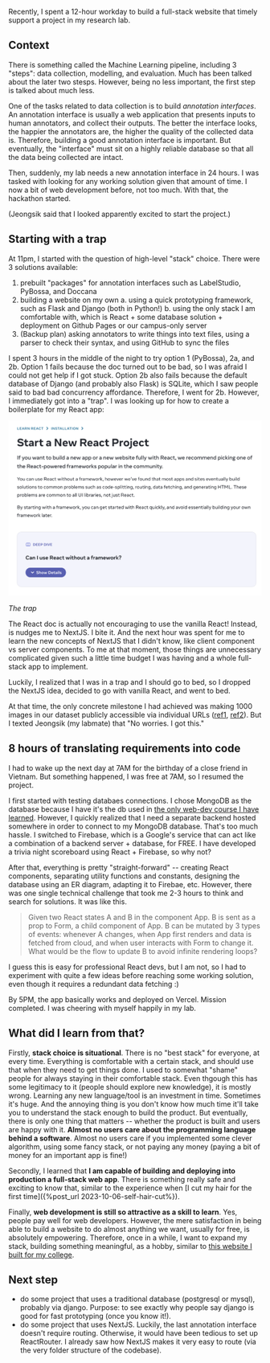 
Recently, I spent a 12-hour workday to build a full-stack website that timely support a project in my research lab.

## Context

There is something called the Machine Learning pipeline, including 3 "steps": data collection, modelling, and evaluation. Much has been talked about the later two stesps. However, being no less important, the first step is talked about much less. 

One of the tasks related to data collection is to build *annotation interfaces*. An annotation interface is usually a web application that presents inputs to human annotators, and collect their outputs. The better the interface looks, the happier the annotators are, the higher the quality of the collected data is. Therefore, building a good annotation interface is important. But eventually, the "interface" must sit on a highly reliable database so that all the data being collected are intact.

Then, suddenly, my lab needs a new annotation interface in 24 hours. I was tasked with looking for any working solution given that amount of time. I now a bit of web development before, not too much. With that, the hackathon started. 

(Jeongsik said that I looked apparently excited to start the project.)

## Starting with a trap

At 11pm, I started with the question of high-level "stack" choice. There were 3 solutions available:
1. prebuilt "packages" for annotation interfaces such as LabelStudio, PyBossa, and Doccana
2. building a website on my own
    a. using a quick prototyping framework, such as Flask and Django (both in Python!)
    b. using the only stack I am comfortable with, which is React + some database solution + deployment on Github Pages or our campus-only server
3. (Backup plan) asking annotators to write things into text files, using a parser to check their syntax, and using GitHub to sync the files

I spent 3 hours in the middle of the night to try option 1 (PyBossa), 2a, and 2b. Option 1 fails because the doc turned out to be bad, so I was afraid I could not get help if I got stuck. Option 2b also fails because the default database of Django (and probably also Flask) is SQLite, which I saw people said to bad bad concurrency affordance. Therefore, I went for 2b. However, I immediately got into a "trap". I was looking up for how to create a boilerplate for my React app:

![](/assets/react-framework.png)

*The trap*

The React doc is actually not encouraging to use the vanilla React! Instead, is nudges me to NextJS. I bite it. And the next hour was spent for me to learn the new concepts of NextJS that I didn't know, like client component vs server components. To me at that moment, those things are unnecessary complicated given such a little time budget I was having and a whole full-stack app to implement.

Luckily, I realized that I was in a trap and I should go to bed, so I dropped the NextJS idea, decided to go with vanilla React, and went to bed. 

At that time, the only concrete milestone I had achieved was making 1000 images in our dataset publicly accessible via individual URLs ([ref1](https://atlas.utdallas.edu/TDClient/30/Portal/KB/ArticleDet?ID=11), [ref2](https://stackoverflow.com/questions/18817744/change-all-files-and-folders-permissions-of-a-directory-to-644-755)). But I texted Jeongsik (my labmate) that "No worries. I got this."

## 8 hours of translating requirements into code

I had to wake up the next day at 7AM for the birthday of a close friend in Vietnam. But something happened, I was free at 7AM, so I resumed the project. 

I first started with testing databaes connections. I chose MongoDB as the database because I have it's the db used in [the only web-dev course I have learned](https://fullstackopen.com/en/). However, I quickly realized that I need a separate backend hosted somewhere in order to connect to my MongoDB database. That's too much hassle. I switched to Firebase, which is a Google's service that can act like a combination of a backend server + database, for FREE. I have developed a trivia night scoreboard using React + Firebase, so why not?

After that, everything is pretty "straight-forward" -- creating React components, separating utility functions and constants, designing the database using an ER diagram, adapting it to Firebae, etc. However, there was one single technical challenge that took me 2-3 hours to think and search for solutions. It was like this.

> Given two React states A and B in the component App. B is sent as a prop to Form, a child component of App. B can be mutated by 3 types of events: whenever A changes, when App first renders and data is fetched from cloud, and when user interacts with Form to change it. What would be the flow to update B to avoid infinite rendering loops?

I guess this is easy for professional React devs, but I am not, so I had to experiment with quite a few ideas before reaching some working solution, even though it requires a redundant data fetching :) 

By 5PM, the app basically works and deployed on Vercel. Mission completed. I was cheering with myself happily in my lab.

## What did I learn from that?
Firstly, **stack choice is situational**. There is no "best stack" for everyone, at every time. Everything is comfortable with a certain stack, and should use that when they need to get things done. I used to somewhat "shame" people for always staying in their comfortable stack. Even thgough this has some legitimacy to it (people should explore new knowledge), it is mostly wrong. Learning any new language/tool is an investment in time. Sometimes it's huge. And the annoying thing is you don't know how much time it'll take you to understand the stack enough to build the product. But eventually, there is only one thing that matters -- whether the product is built and users are happy with it. **Almost no users care about the programming language behind a software**. Almost no users care if you implemented some clever algorithm, using some fancy stack, or not paying any money (paying a bit of money for an important app is fine!)

Secondly, I learned that **I am capable of building and deploying into production a full-stack web app**. There is something really safe and exciting to know that, similar to the experience when [I cut my hair for the first time]({%post_url 2023-10-06-self-hair-cut%}).

Finally, **web development is still so attractive as a skill to learn**. Yes, people pay well for web developers. However, the mere satisfaction in being able to build a website to do almost anything we want, usually for free, is absolutely empowering. Therefore, once in a while, I want to expand my stack, building something meaningful, as a hobby, similar to [this website I built for my college](https://npnkhoi.github.io/oneschedule/#/about).

## Next step
- do some project that uses a traditional database (postgresql or mysql), probably via django. Purpose: to see exactly why people say django is good for fast prototyping (once you know it!).
- do some project that uses NextJS. Luckily, the last annotation interface doesn't require routing. Otherwise, it would have been tedious to set up ReactRouter. I already saw how NextJS makes it very easy to route (via the very folder structure of the codebase).
    